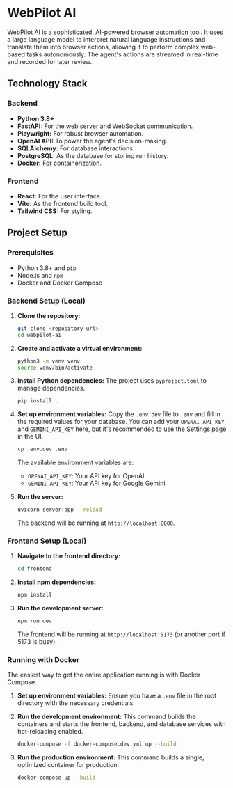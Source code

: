 # WebPilot AI

WebPilot AI is a sophisticated, AI-powered browser automation tool. It uses a large language model to interpret natural language instructions and translate them into browser actions, allowing it to perform complex web-based tasks autonomously. The agent's actions are streamed in real-time and recorded for later review.

## Technology Stack

### Backend
- **Python 3.8+**
- **FastAPI:** For the web server and WebSocket communication.
- **Playwright:** For robust browser automation.
- **OpenAI API:** To power the agent's decision-making.
- **SQLAlchemy:** For database interactions.
- **PostgreSQL:** As the database for storing run history.
- **Docker:** For containerization.

### Frontend
- **React:** For the user interface.
- **Vite:** As the frontend build tool.
- **Tailwind CSS:** For styling.

## Project Setup

### Prerequisites
- Python 3.8+ and `pip`
- Node.js and `npm`
- Docker and Docker Compose

### Backend Setup (Local)

1.  **Clone the repository:**
    ```bash
    git clone <repository-url>
    cd webpilot-ai
    ```

2.  **Create and activate a virtual environment:**
    ```bash
    python3 -m venv venv
    source venv/bin/activate
    ```

3.  **Install Python dependencies:**
    The project uses `pyproject.toml` to manage dependencies.
    ```bash
    pip install .
    ```

4.  **Set up environment variables:**
    Copy the `.env.dev` file to `.env` and fill in the required values for your database. You can add your `OPENAI_API_KEY` and `GEMINI_API_KEY` here, but it's recommended to use the Settings page in the UI.
    ```bash
    cp .env.dev .env
    ```
    The available environment variables are:
    - `OPENAI_API_KEY`: Your API key for OpenAI.
    - `GEMINI_API_KEY`: Your API key for Google Gemini.

5.  **Run the server:**
    ```bash
    uvicorn server:app --reload
    ```
    The backend will be running at `http://localhost:8000`.

### Frontend Setup (Local)

1.  **Navigate to the frontend directory:**
    ```bash
    cd frontend
    ```

2.  **Install npm dependencies:**
    ```bash
    npm install
    ```

3.  **Run the development server:**
    ```bash
    npm run dev
    ```
    The frontend will be running at `http://localhost:5173` (or another port if 5173 is busy).

### Running with Docker

The easiest way to get the entire application running is with Docker Compose.

1.  **Set up environment variables:**
    Ensure you have a `.env` file in the root directory with the necessary credentials.

2.  **Run the development environment:**
    This command builds the containers and starts the frontend, backend, and database services with hot-reloading enabled.
    ```bash
    docker-compose -f docker-compose.dev.yml up --build
    ```

3.  **Run the production environment:**
    This command builds a single, optimized container for production.
    ```bash
    docker-compose up --build
